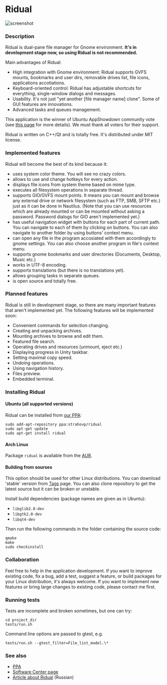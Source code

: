 Ridual
======


![screenshot](https://github.com/Riateche/ridual/raw/master/doc/screenshot.png)

### Description

Ridual is dual-pane file manager for Gnome environment. 
**It's in development stage now, so using Ridual is not recommended.**

Main advantages of Ridual:

- High integration with Gnome environment: Ridual supports GVFS mounts, bookmarks and user dirs, 
       removable drives list, file icons, applications accotiations.
- Keyboard-oriented control: Ridual has adjustable shortcuts for everything, 
       single-window dialogs and messages.
- Usability. It's not just "yet another [file manager name] clone". Some of GUI features are innovations.
- Advanced tasks and queues management.

This application is the winner of Ubuntu AppShowdown community vote 
(see [this page](http://developer.ubuntu.com/2012/09/announcing-the-ubuntu-app-showdown-community-winners/)
for more details). We must thank all voters for their support.

Ridual is written on C++/Qt and is totally free. It's distributed under MIT license. 

### Implemented features

Ridual will become the best of its kind because it:
- uses system color theme. You will see no crazy colors.
- allows to use and change hotkeys for every action.
- displays file icons from system theme based on mime type.
- executes all filesystem operations in separate thread.
- supports GIO/GVFS mount points. It means you can mount and browse
any external drive or network filesystem (such as FTP, SMB, SFTP etc.) just as
it can be done in Nautilus. (Note that you can use resources which are already mounted or
can be mounted without asking a password. Password dialogs for GIO aren't implemented yet.)
- has useful navigation widget with buttons for each part of current path. You can
navigate to each of them by clicking on buttons. You can also navigate to another folder
by using buttons' context menu.
- can open any file in the program accosiated with them accordingly to gnome settings. You
can also choose another program in file's context menu.
- supports gnome bookmarks and user directories (Documents, Desktop, Music etc.)
- works in UTF-8 encoding.
- supports translations (but there is no translations yet).
- allows grouping tasks in separate queues.
- is open source and totally free.

### Planned features

Ridual is still in development stage, so there are many important features
that aren't implemented yet. The following features will be implemented soon:
- Convenient commands for selection changing.
- Creating and unpacking archives.
- Mounting archives to browse and edit them.
- Featured file search.
- Operating drives and resources (unmount, eject etc.)
- Displaying progress in Unity taskbar.
- Setting maximal copy speed.
- Undoing operations.
- Using navigation history.
- Files preview.
- Embedded terminal.

### Installing Ridual

#### Ubuntu (all supported versions)

Ridual can be installed from [our PPA](https://launchpad.net/%7Estrahovp/+archive/ridual):

    sudo add-apt-repository ppa:strahovp/ridual
    sudo apt-get update
    sudo apt-get install ridual

#### Arch Linux

Package `ridual` is available from the [AUR](https://aur.archlinux.org/packages/ridual/).

#### Building from sourses

This option should be used for other Linux distributions. 
You can download 'stable' version from [Tags](https://github.com/Riateche/ridual/tags) page.
You can also clone repository to get the latest source but it can be broken or unstable.

Install build dependencies (package names are given as in Ubuntu): 

- `libglib2.0-dev`
- `libgtk2.0-dev` 
- `libqt4-dev` 
 
Then run the following commands in the folder containing the source code:

    qmake
    make
    sudo checkinstall
    
### Collaboration

Feel free to help in the application development. If you want to improve existing code, 
fix a bug, add a test, suggest a feature, or build packages for your Linux distribution, 
it's always welcome. If you want to implement new features or bring large changes to existing code, 
please contact me first.     
    

    
### Running tests

Tests are incomplete and broken sometimes, but one can try:

    cd project_dir
    tests/run.sh

Command line options are passed to gtest, e.g.

    tests/run.sh --gtest_filter=File_list_model.\*


### See also

- [PPA](https://launchpad.net/%7Estrahovp/+archive/ridual)
- [Software Center page](https://apps.ubuntu.com/cat/applications/ridual/)
- [Article about Ridual](http://habrahabr.ru/post/149647/) (Russian)


